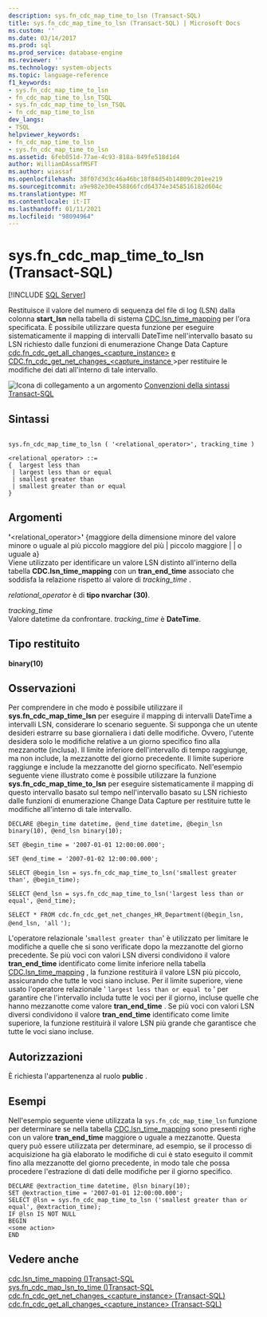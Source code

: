 ```yaml
---
description: sys.fn_cdc_map_time_to_lsn (Transact-SQL)
title: sys.fn_cdc_map_time_to_lsn (Transact-SQL) | Microsoft Docs
ms.custom: ''
ms.date: 03/14/2017
ms.prod: sql
ms.prod_service: database-engine
ms.reviewer: ''
ms.technology: system-objects
ms.topic: language-reference
f1_keywords:
- sys.fn_cdc_map_time_to_lsn
- fn_cdc_map_time_to_lsn_TSQL
- sys.fn_cdc_map_time_to_lsn_TSQL
- fn_cdc_map_time_to_lsn
dev_langs:
- TSQL
helpviewer_keywords:
- fn_cdc_map_time_to_lsn
- sys.fn_cdc_map_time_to_lsn
ms.assetid: 6feb051d-77ae-4c93-818a-849fe518d1d4
author: WilliamDAssafMSFT
ms.author: wiassaf
ms.openlocfilehash: 38f07d3d3c46a46bc18f84d54b14809c201ee219
ms.sourcegitcommit: a9e982e30e458866fcd64374e3458516182d604c
ms.translationtype: MT
ms.contentlocale: it-IT
ms.lasthandoff: 01/11/2021
ms.locfileid: "98094964"
---
```

# <a name="sysfn_cdc_map_time_to_lsn-transact-sql"></a>sys.fn_cdc_map_time_to_lsn (Transact-SQL)
[!INCLUDE [SQL Server](../../includes/applies-to-version/sqlserver.md)]

  Restituisce il valore del numero di sequenza del file di log (LSN) dalla colonna **start_lsn** nella tabella di sistema [CDC.lsn_time_mapping](../../relational-databases/system-tables/cdc-lsn-time-mapping-transact-sql.md) per l'ora specificata. È possibile utilizzare questa funzione per eseguire sistematicamente il mapping di intervalli DateTime nell'intervallo basato su LSN richiesto dalle funzioni di enumerazione Change Data Capture [cdc.fn_cdc_get_all_changes_<capture_instance>](../../relational-databases/system-functions/cdc-fn-cdc-get-all-changes-capture-instance-transact-sql.md) [e CDC.fn_cdc_get_net_changes_<capture_instance ](../../relational-databases/system-functions/cdc-fn-cdc-get-net-changes-capture-instance-transact-sql.md)>per restituire le modifiche dei dati all'interno di tale intervallo.  
  
 ![Icona di collegamento a un argomento](../../database-engine/configure-windows/media/topic-link.gif "Icona di collegamento a un argomento") [Convenzioni della sintassi Transact-SQL](../../t-sql/language-elements/transact-sql-syntax-conventions-transact-sql.md)  
  
## <a name="syntax"></a>Sintassi  
  
```  
  
sys.fn_cdc_map_time_to_lsn ( '<relational_operator>', tracking_time )  
  
<relational_operator> ::=  
{  largest less than  
 | largest less than or equal  
 | smallest greater than  
 | smallest greater than or equal  
}  
```  
  
## <a name="arguments"></a>Argomenti  
 **'**<relational_operator>**'** {maggiore della dimensione minore del valore minore o uguale al più piccolo maggiore del più \| piccolo maggiore \| \| o uguale a}  
 Viene utilizzato per identificare un valore LSN distinto all'interno della tabella **CDC.lsn_time_mapping** con un **tran_end_time** associato che soddisfa la relazione rispetto al valore di *tracking_time* .  
  
 *relational_operator* è di **tipo nvarchar (30)**.  
  
 *tracking_time*  
 Valore datetime da confrontare. *tracking_time* è **DateTime**.  
  
## <a name="return-type"></a>Tipo restituito  
 **binary(10)**  
  
## <a name="remarks"></a>Osservazioni  
 Per comprendere in che modo è possibile utilizzare il **sys.fn_cdc_map_time_lsn** per eseguire il mapping di intervalli DateTime a intervalli LSN, considerare lo scenario seguente. Si supponga che un utente desideri estrarre su base giornaliera i dati delle modifiche. Ovvero, l'utente desidera solo le modifiche relative a un giorno specifico fino alla mezzanotte (inclusa). Il limite inferiore dell'intervallo di tempo raggiunge, ma non include, la mezzanotte del giorno precedente. Il limite superiore raggiunge e include la mezzanotte del giorno specificato. Nell'esempio seguente viene illustrato come è possibile utilizzare la funzione **sys.fn_cdc_map_time_to_lsn** per eseguire sistematicamente il mapping di questo intervallo basato sul tempo nell'intervallo basato su LSN richiesto dalle funzioni di enumerazione Change Data Capture per restituire tutte le modifiche all'interno di tale intervallo.  
  
 `DECLARE @begin_time datetime, @end_time datetime, @begin_lsn binary(10), @end_lsn binary(10);`  
  
 `SET @begin_time = '2007-01-01 12:00:00.000';`  
  
 `SET @end_time = '2007-01-02 12:00:00.000';`  
  
 `SELECT @begin_lsn = sys.fn_cdc_map_time_to_lsn('smallest greater than', @begin_time);`  
  
 `SELECT @end_lsn = sys.fn_cdc_map_time_to_lsn('largest less than or equal', @end_time);`  
  
 `SELECT * FROM cdc.fn_cdc_get_net_changes_HR_Department(@begin_lsn, @end_lsn, 'all` `');`  
  
 L'operatore relazionale '`smallest greater than`' è utilizzato per limitare le modifiche a quelle che si sono verificate dopo la mezzanotte del giorno precedente. Se più voci con valori LSN diversi condividono il valore **tran_end_time** identificato come limite inferiore nella tabella [CDC.lsn_time_mapping](../../relational-databases/system-tables/cdc-lsn-time-mapping-transact-sql.md) , la funzione restituirà il valore LSN più piccolo, assicurando che tutte le voci siano incluse. Per il limite superiore, viene usato l'operatore relazionale ' `largest less than or equal to` ' per garantire che l'intervallo includa tutte le voci per il giorno, incluse quelle che hanno mezzanotte come valore **tran_end_time** . Se più voci con valori LSN diversi condividono il valore **tran_end_time** identificato come limite superiore, la funzione restituirà il valore LSN più grande che garantisce che tutte le voci siano incluse.  
  
## <a name="permissions"></a>Autorizzazioni  
 È richiesta l'appartenenza al ruolo **public** .  
  
## <a name="examples"></a>Esempi  
 Nell'esempio seguente viene utilizzata la `sys.fn_cdc_map_time_lsn` funzione per determinare se nella tabella [CDC.lsn_time_mapping](../../relational-databases/system-tables/cdc-lsn-time-mapping-transact-sql.md) sono presenti righe con un valore **tran_end_time** maggiore o uguale a mezzanotte. Questa query può essere utilizzata per determinare, ad esempio, se il processo di acquisizione ha già elaborato le modifiche di cui è stato eseguito il commit fino alla mezzanotte del giorno precedente, in modo tale che possa procedere l'estrazione di dati delle modifiche per il giorno specifico.  
  
```  
DECLARE @extraction_time datetime, @lsn binary(10);  
SET @extraction_time = '2007-01-01 12:00:00.000';  
SELECT @lsn = sys.fn_cdc_map_time_to_lsn ('smallest greater than or equal', @extraction_time);  
IF @lsn IS NOT NULL  
BEGIN  
<some action>  
END  
```  
  
## <a name="see-also"></a>Vedere anche  
 [cdc.lsn_time_mapping &#40;&#41;Transact-SQL ](../../relational-databases/system-tables/cdc-lsn-time-mapping-transact-sql.md)   
 [sys.fn_cdc_map_lsn_to_time &#40;&#41;Transact-SQL ](../../relational-databases/system-functions/sys-fn-cdc-map-lsn-to-time-transact-sql.md)   
 [cdc.fn_cdc_get_net_changes_&#60;capture_instance&#62; &#40;Transact-SQL&#41;](../../relational-databases/system-functions/cdc-fn-cdc-get-net-changes-capture-instance-transact-sql.md)   
 [cdc.fn_cdc_get_all_changes_&#60;capture_instance&#62;  &#40;Transact-SQL&#41;](../../relational-databases/system-functions/cdc-fn-cdc-get-all-changes-capture-instance-transact-sql.md)  
  
  
